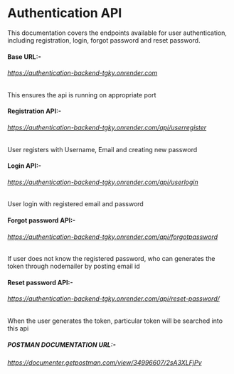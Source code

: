 # Authentication API
This documentation covers the endpoints available for user authentication, including registration, login, forgot password and reset password.
#### Base URL:-
###### https://authentication-backend-tgky.onrender.com
This ensures the api is running on appropriate port
#### Registration API:-
###### https://authentication-backend-tgky.onrender.com/api/userregister
User registers with Username, Email and creating new password
#### Login API:-
###### https://authentication-backend-tgky.onrender.com/api/userlogin
User login with registered email and password
#### Forgot password API:-
###### https://authentication-backend-tgky.onrender.com/api/forgotpassword
If user does not know the registered password, who can generates the token through nodemailer by posting email id 
#### Reset password API:-
###### https://authentication-backend-tgky.onrender.com/api/reset-password/<token>
When the user generates the token, particular token will be searched into this api

##### POSTMAN DOCUMENTATION URL:-
###### https://documenter.getpostman.com/view/34996607/2sA3XLFjPv

